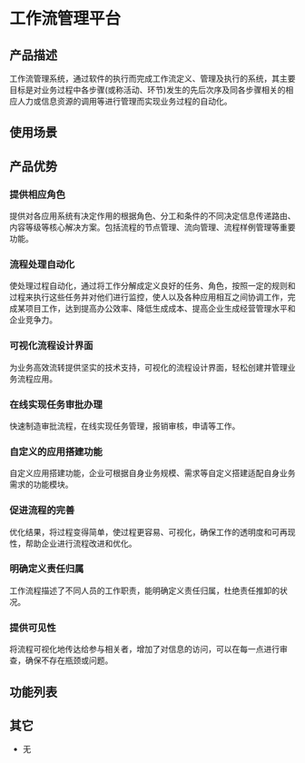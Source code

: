 # 工作流管理平台

## 产品描述

工作流管理系统，通过软件的执行而完成工作流定义、管理及执行的系统，其主要目标是对业务过程中各步骤(或称活动、环节)发生的先后次序及同各步骤相关的相应人力或信息资源的调用等进行管理而实现业务过程的自动化。

## 使用场景

## 产品优势

### 提供相应角色

提供对各应用系统有决定作用的根据角色、分工和条件的不同决定信息传递路由、内容等级等核心解决方案。包括流程的节点管理、流向管理、流程样例管理等重要功能。

### 流程处理自动化

使处理过程自动化，通过将工作分解成定义良好的任务、角色，按照一定的规则和过程来执行这些任务并对他们进行监控，使人以及各种应用相互之间协调工作，完成某项目工作，达到提高办公效率、降低生成成本、提高企业生成经营管理水平和企业竞争力。

### 可视化流程设计界面

为业务高效流转提供坚实的技术支持，可视化的流程设计界面，轻松创建并管理业务流程应用。

### 在线实现任务审批办理

快速制造审批流程，在线实现任务管理，报销审核，申请等工作。

### 自定义的应用搭建功能

自定义应用搭建功能，企业可根据自身业务规模、需求等自定义搭建适配自身业务需求的功能模块。

### 促进流程的完善

优化结果，将过程变得简单，使过程更容易、可视化，确保工作的透明度和可再现性，帮助企业进行流程改进和优化。

### 明确定义责任归属

工作流程描述了不同人员的工作职责，能明确定义责任归属，杜绝责任推卸的状况。

### 提供可见性

将流程可视化地传达给参与相关者，增加了对信息的访问，可以在每一点进行审查，确保不存在瓶颈或问题。

## 功能列表

## 其它

- 无
